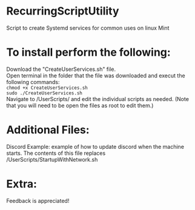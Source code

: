 # RecurringScriptUtility
Script to create Systemd services for common uses on linux Mint

# To install perform the following:
  Download the "CreateUserServices.sh" file.  
  Open terminal in the folder that the file was downloaded and execut the following commands:  
    `chmod +x CreateUserServices.sh`  
    `sudo ./CreateUserServices.sh`  
  Navigate to /UserScripts/ and edit the individual scripts as needed. (Note that you will need to be open the files as root to edit them.)  

# Additional Files:
  Discord Example: example of how to update discord when the machine starts. The contents of this file replaces /UserScripts/StartupWithNetwork.sh 

# Extra:
  Feedback is appreciated!
